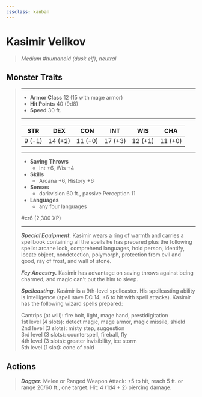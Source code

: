 ```yaml
---
cssclass: kanban
---
```


# Kasimir Velikov
>*Medium #humanoid (dusk elf), neutral*
## Monster Traits
>___
>- **Armor Class** 12 (15 with mage armor)
>- **Hit Points** 40 (9d8)
>- **Speed** 30 ft.
>___
>|STR|DEX|CON|INT|WIS|CHA|
>|:---:|:---:|:---:|:---:|:---:|:---:|
>|9 (-1)|14 (+2)|11 (+0)|17 (+3)|12 (+1)|11 (+0)|
>___
>- **Saving Throws**
>	 - Int +6, Wis +4
>- **Skills**
>	 - Arcana +6, History +6
>- **Senses**
>	 - darkvision 60 ft., passive Perception 11
>- **Languages**
>	 - any four languages
>
> #cr6 (2,300 XP)
>___
>***Special Equipment.*** Kasimir wears a ring of warmth and carries a spellbook containing all the spells he has prepared plus the following spells: arcane lock, comprehend languages, hold person, identify, locate object, nondetection, polymorph, protection from evil and good, ray of frost, and wall of stone.  
>
>***Fey Ancestry.*** Kasimir has advantage on saving throws against being charmed, and magic can't put the him to sleep.  
>
>***Spellcasting.*** Kasimir is a 9th-level spellcaster. His spellcasting ability is Intelligence (spell save DC 14, +6 to hit with spell attacks). Kasimir has the following wizard spells prepared:  
>
>Cantrips (at will): fire bolt, light, mage hand, prestidigitation  
>1st level (4 slots): detect magic, mage armor, magic missile, shield  
>2nd level (3 slots): misty step, suggestion  
>3rd level (3 slots): counterspell, fireball, fly  
>4th level (3 slots): greater invisibility, ice storm  
>5th level (1 slot): cone of cold  
>
## Actions
>***Dagger.*** Melee  or Ranged Weapon Attack: +5 to hit, reach 5 ft. or range 20/60 ft., one target. Hit: 4 (1d4 + 2) piercing damage.